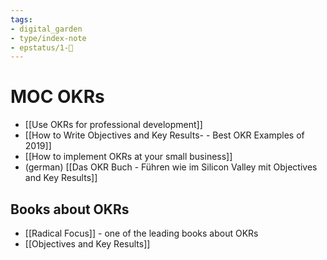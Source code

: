 ```yaml
---
tags: 
- digital_garden
- type/index-note
- epstatus/1-🌱
---
```

# MOC OKRs
+ [[Use OKRs for professional development]]
+ [[How to Write Objectives and Key Results- - Best OKR Examples of 2019]]
+ [[How to implement OKRs at your small business]]
+ (german) [[Das OKR Buch - Führen wie im Silicon Valley mit Objectives and Key Results]]


## Books about OKRs
+ [[Radical Focus]] - one of the leading books about OKRs
+ [[Objectives and Key Results]]